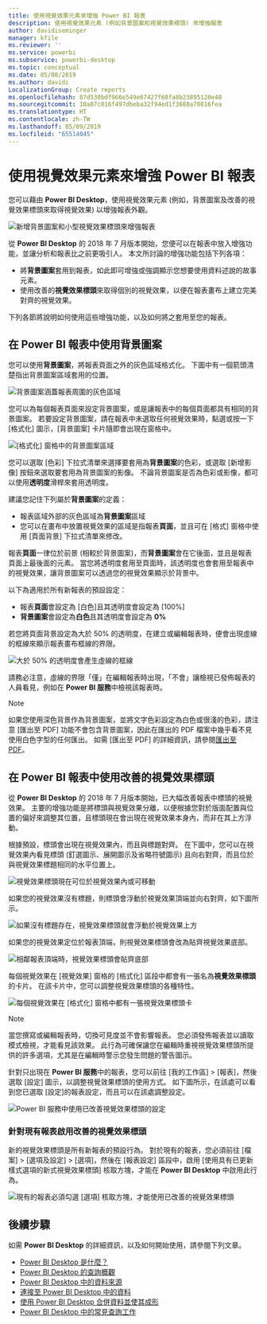 ```yaml
---
title: 使用視覺效果元素來增強 Power BI 報表
description: 使用視覺效果元素 (例如背景圖案和視覺效果標頭) 來增強報表
author: davidiseminger
manager: kfile
ms.reviewer: ''
ms.service: powerbi
ms.subservice: powerbi-desktop
ms.topic: conceptual
ms.date: 05/08/2019
ms.author: davidi
LocalizationGroup: Create reports
ms.openlocfilehash: 87d530bdf966e549e67427f68fa8b23895120e48
ms.sourcegitcommit: 10a87c016f497dbeba32f94ed1f3688a70816fea
ms.translationtype: HT
ms.contentlocale: zh-TW
ms.lasthandoff: 05/09/2019
ms.locfileid: "65514045"
---
```

# <a name="use-visual-elements-to-enhance-power-bi-reports"></a>使用視覺效果元素來增強 Power BI 報表

您可以藉由 **Power BI Desktop**，使用視覺效果元素 (例如，背景圖案及改善的視覺效果標頭來取得視覺效果) 以增強報表外觀。

![新增背景圖案和小型視覺效果標頭來增強報表](media/desktop-visual-elements-for-reports/visual-elements-for-reports_01.png)

從 **Power BI Desktop** 的 2018 年 7 月版本開始，您便可以在報表中放入增強功能，並讓分析和報表比之前更吸引人。 本文所討論的增強功能包括下列各項： 

* 將**背景圖案**套用到報表，如此即可增強或強調顯示您想要使用資料述說的故事元素。
* 使用改善的**視覺效果標頭**來取得個別的視覺效果，以便在報表畫布上建立完美對齊的視覺效果。 

下列各節將說明如何使用這些增強功能，以及如何將之套用至您的報表。

## <a name="using-wallpaper-in-power-bi-reports"></a>在 Power BI 報表中使用背景圖案

您可以使用**背景圖案**，將報表頁面之外的灰色區域格式化。 下圖中有一個箭頭清楚指出背景圖案區域套用的位置。 

![背景圖案涵蓋報表周圍的灰色區域](media/desktop-visual-elements-for-reports/visual-elements-for-reports_02.png)

您可以為每個報表頁面來設定背景圖案，或是讓報表中的每個頁面都具有相同的背景圖案。 若要設定背景圖案，請在報表中未選取任何視覺效果時，點選或按一下 [格式化] 圖示，[背景圖案] 卡片隨即會出現在窗格中。

![[格式化] 窗格中的背景圖案區域](media/desktop-visual-elements-for-reports/visual-elements-for-reports_03.png)

您可以選取 [色彩] 下拉式清單來選擇要套用為**背景圖案**的色彩，或選取 [新增影像] 按鈕來選取要套用為背景圖案的影像。 不論背景圖案是否為色彩或影像，都可以使用**透明度**滑桿來套用透明度。

建議您記住下列屬於**背景圖案**的定義：

* 報表區域外部的灰色區域為**背景圖案**區域
* 您可以在畫布中放置視覺效果的區域是指報表**頁面**，並且可在 [格式] 窗格中使用 [頁面背景] 下拉式清單來修改。

報表**頁面**一律位於前景 (相較於背景圖案)，而**背景圖案**會在它後面，並且是報表頁面上最後面的元素。 當您將透明度套用至頁面時，該透明度也會套用至報表中的視覺效果，讓背景圖案可以透過您的視覺效果顯示於背景中。

以下為適用於所有新報表的預設設定：

* 報表**頁面**會設定為 [白色]且其透明度會設定為 [100%]
* **背景圖案**會設定為**白色**且其透明度會設定為 **0%**

若您將頁面背景設定為大於 50% 的透明度，在建立或編輯報表時，便會出現虛線的框線來顯示報表畫布框線的界限。 

![大於 50% 的透明度會產生虛線的框線](media/desktop-visual-elements-for-reports/visual-elements-for-reports_04.png)

請務必注意，虛線的界限「僅」在編輯報表時出現，「不會」讓檢視已發佈報表的人員看見，例如在 **Power BI 服務**中檢視該報表時。

> [!NOTE]
> 如果您使用深色背景作為背景圖案，並將文字色彩設定為白色或很淺的色彩，請注意 [匯出至 PDF] 功能不會包含背景圖案，因此在匯出的 PDF 檔案中幾乎看不見使用白色字型的任何匯出。 如需 [匯出至 PDF] 的詳細資訊，請參閱[匯出至 PDF](desktop-export-to-pdf.md)。


## <a name="using-improved-visual-headers-in-power-bi-reports"></a>在 Power BI 報表中使用改善的視覺效果標頭

從 **Power BI Desktop** 的 2018 年 7 月版本開始，已大幅改善報表中標頭的視覺效果。 主要的增強功能是將標頭與視覺效果分離，以便根據您對於版面配置與位置的偏好來調整其位置，且標頭現在會出現在視覺效果本身內，而非在其上方浮動。 

根據預設，標頭會出現在視覺效果內，而且與標題對齊。 在下圖中，您可以在視覺效果內看見標頭 (釘選圖示、展開圖示及省略符號圖示) 且向右對齊，而且位於與視覺效果標題相同的水平位置上。

![視覺效果標頭現在可位於視覺效果內或可移動](media/desktop-visual-elements-for-reports/visual-elements-for-reports_05.png)

如果您的視覺效果沒有標題，則標頭會浮動於視覺效果頂端並向右對齊，如下圖所示。 

![如果沒有標題存在，視覺效果標頭就會浮動於視覺效果上方](media/desktop-visual-elements-for-reports/visual-elements-for-reports_07.png)

如果您的視覺效果定位於報表頂端，則視覺效果標頭會改為貼齊視覺效果底部。 

![相鄰報表頂端時，視覺效果標頭會貼齊底部](media/desktop-visual-elements-for-reports/visual-elements-for-reports_08.png)

每個視覺效果在 [視覺效果] 窗格的 [格式化] 區段中都會有一張名為**視覺效果標頭**的卡片。 在該卡片中，您可以調整視覺效果標頭的各種特性。

![每個視覺效果在 [格式化] 窗格中都有一張視覺效果標頭卡](media/desktop-visual-elements-for-reports/visual-elements-for-reports_09.png)

> [!NOTE]
> 當您撰寫或編輯報表時，切換可見度並不會影響報表。 您必須發佈報表並以讀取模式檢視，才能看見該效果。 此行為可確保讓您在編輯時重視視覺效果標頭所提供的許多選項，尤其是在編輯時警示您發生問題的警告圖示。

針對只出現在 **Power BI 服務**中的報表，您可以前往 [我的工作區] > [報表]，然後選取 [設定] 圖示，以調整視覺效果標頭的使用方式。 如下圖所示，在該處可以看到您已選取 [設定]的報表設定，而且可以在該處調整設定。

![Power BI 服務中使用已改善視覺效果標頭的設定](media/desktop-visual-elements-for-reports/visual-elements-for-reports_10.png)

### <a name="enabling-improved-visual-headers-for-existing-reports"></a>針對現有報表啟用改善的視覺效果標頭

新的視覺效果標頭是所有新報表的預設行為。 對於現有的報表，您必須前往 [檔案] > [選項及設定] > [選項]，然後在 [報表設定] 區段中，啟用 [使用具有已更新樣式選項的新式視覺效果標頭] 核取方塊，才能在 **Power BI Desktop** 中啟用此行為。

![現有的報表必須勾選 [選項] 核取方塊，才能使用已改善的視覺效果標頭](media/desktop-visual-elements-for-reports/visual-elements-for-reports_06.png)


## <a name="next-steps"></a>後續步驟
如需 **Power BI Desktop** 的詳細資訊，以及如何開始使用，請參閱下列文章。

* [Power BI Desktop 是什麼？](desktop-what-is-desktop.md)
* [Power BI Desktop 的查詢概觀](desktop-query-overview.md)
* [Power BI Desktop 中的資料來源](desktop-data-sources.md)
* [連接至 Power BI Desktop 中的資料](desktop-connect-to-data.md)
* [使用 Power BI Desktop 合併資料並使其成形](desktop-shape-and-combine-data.md)
* [Power BI Desktop 中的常見查詢工作](desktop-common-query-tasks.md)   

